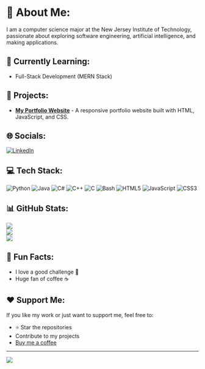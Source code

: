 # 💫 About Me:
I am a computer science major at the New Jersey Institute of Technology, passionate about exploring software engineering, artificial intelligence, and making applications.

## 🌱 Currently Learning:
- Full-Stack Development (MERN Stack)

## 🚀 Projects:
- [**My Portfolio Website**](https://iaalcantara17.github.io/portfolio-website/) - A responsive portfolio website built with HTML, JavaScript, and CSS.

## 🌐 Socials:
[![LinkedIn](https://img.shields.io/badge/LinkedIn-%230077B5.svg?logo=linkedin&logoColor=white)](https://linkedin.com/in/israel-alcantara/)

## 💻 Tech Stack:
![Python](https://img.shields.io/badge/Python-3670A0?style=for-the-badge&logo=python&logoColor=ffdd54)
![Java](https://img.shields.io/badge/Java-%23ED8B00.svg?style=for-the-badge&logo=java&logoColor=white)
![C#](https://img.shields.io/badge/C%23-%23239120.svg?style=for-the-badge&logo=csharp&logoColor=white)
![C++](https://img.shields.io/badge/C%2B%2B-%2300599C.svg?style=for-the-badge&logo=c%2B%2B&logoColor=white)
![C](https://img.shields.io/badge/C-%2300599C.svg?style=for-the-badge&logo=c&logoColor=white)
![Bash](https://img.shields.io/badge/Bash-%23121011.svg?style=for-the-badge&logo=gnu-bash&logoColor=white)
![HTML5](https://img.shields.io/badge/HTML5-%23E34F26.svg?style=for-the-badge&logo=html5&logoColor=white)
![JavaScript](https://img.shields.io/badge/JavaScript-%23323330.svg?style=for-the-badge&logo=javascript&logoColor=%23F7DF1E)
![CSS3](https://img.shields.io/badge/CSS3-%231572B6.svg?style=for-the-badge&logo=css3&logoColor=white)

## 📊 GitHub Stats:
![](https://github-readme-stats.vercel.app/api?username=iaalcantara17&theme=dracula&hide_border=false&include_all_commits=false&count_private=false)<br/>
![](https://github-readme-streak-stats.herokuapp.com/?user=iaalcantara17&theme=dracula&hide_border=false)<br/>
![](https://github-readme-stats.vercel.app/api/top-langs/?username=iaalcantara17&theme=dracula&hide_border=false&include_all_commits=false&count_private=false&layout=compact)

## 🎉 Fun Facts:
- I love a good challenge 🧠
- Huge fan of coffee ☕

## ❤️ Support Me:
If you like my work or just want to support me, feel free to:
- ⭐ Star the repositories
- Contribute to my projects
- [Buy me a coffee](https://buymeacoffee.com/iaalcantara17)

---
[![](https://visitcount.itsvg.in/api?id=iaalcantara17&label=Profile%20Views&color=1&icon=5&pretty=false)](https://visitcount.itsvg.in)
